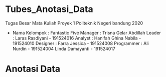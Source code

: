 # Tubes_Anotasi_Data

Tugas Besar Mata Kuliah Proyek 1 Politeknik Negeri bandung 2020

* Nama Kelompok 	: Fantastic Five
Manager		      : Trisna Gelar Abdillah
Leader		    	: Laras Rasdiyani - 191524016
Analyst		    	: Hanifah Ghina Nabila - 191524010
Designer 	    	: Farra Jessica - 191524008 
Programmer  		: Ali Nurdin -  191524004
                  Linda Damayanti - 191524017


# Anotasi Data

